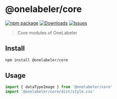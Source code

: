 # @onelabeler/core

[![npm package][npm-img]][npm-url]
[![Downloads][downloads-img]][downloads-url]
[![Issues][issues-img]][issues-url]

> Core modules of OneLabeler

## Install

```bash
npm install @onelabeler/core
```

## Usage

```js
import { dataTypeImage } from '@onelabeler/core'
import '@onelabeler/core/dist/style.css'
```

[downloads-img]: https://img.shields.io/npm/dt/@onelabeler/core
[downloads-url]: https://www.npmtrends.com/@onelabeler/core
[npm-img]: https://img.shields.io/npm/v/@onelabeler/core
[npm-url]: https://www.npmjs.com/package/@onelabeler/core
[issues-img]: https://img.shields.io/github/issues/OneLabeler/core
[issues-url]: https://github.com/OneLabeler/core
